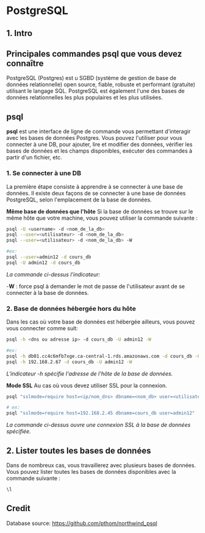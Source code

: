# PostgreSQL

## 1. Intro

## Principales commandes psql que vous devez connaître

PostgreSQL (Postgres) est u SGBD (système de gestion de base de données relationnelle) open source, fiable, robuste et performant (gratuite) utilisant le langage SQL. PostgreSQL est également l'une des bases de données relationnelles les plus populaires et les plus utilisées.

## psql

**psql** est une interface de ligne de commande vous permettant d'interagir avec les bases de données Postgres. Vous pouvez l'utiliser pour vous connecter à une DB, pour ajouter, lire et modifier des données, vérifier les bases de données et les champs disponibles, exécuter des commandes à partir d'un fichier, etc.

### 1. Se connecter à une DB

La première étape consiste à apprendre à se connecter à une base de données. Il existe deux façons de se connecter à une base de données PostgreSQL, selon l'emplacement de la base de données.

**Même base de données que l'hôte**
Si la base de données se trouve sur le même hôte que votre machine, vous pouvez utiliser la commande suivante :

```bash
psql -U <username> -d <nom_de_la_db>
psql --user=<utilisateur> -d <nom_de_la_db>
psql --user=<utilisateur> -d <nom_de_la_db> -W

#ex:
psql --user=admin12 -d cours_db
psql -U admin12 -d cours_db
```

_La commande ci-dessus l'indicateur:_

-**W** : force psql à demander le mot de passe de l'utilisateur avant de se connecter à la base de données.

### 2. Base de données hébergée hors du hôte

Dans les cas où votre base de données est hébergée ailleurs, vous pouvez vous connecter comme suit:

```bash
psql -h <dns ou adresse ip> -d cours_db -U admin12 -W

#ex:
psql -h db01.cc4c6mfb7xge.ca-central-1.rds.amazonaws.com -d cours_db -U admin12 -W
psql -h 192.168.2.67 -d cours_db -U admin12 -W
```

_L'indicateur -h spécifie l'adresse de l'hôte de la base de données._

**Mode SSL**
Au cas où vous devez utiliser SSL pour la connexion.

```bash
psql "sslmode=require host=<ip/nom_dns> dbname=<nom_db> user=<utilisateur>"

# ex:
psql "sslmode=require host=192.168.2.45 dbname=cours_db user=admin12"
```

_La commande ci-dessus ouvre une connexion SSL à la base de données spécifiée._

## 2. Lister toutes les bases de données

Dans de nombreux cas, vous travaillerez avec plusieurs bases de données. Vous pouvez lister toutes les bases de données disponibles avec la commande suivante :

```bash
\l
```

## Credit
Database source: https://github.com/pthom/northwind_psql
